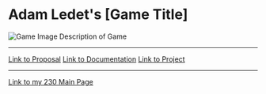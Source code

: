 
<h1>Adam Ledet's [Game Title]</h1>
  
![Game Image]()
Description of Game
                 
___
[Link to Proposal]()
[Link to Documentation]()
[Link to Project]()
___

[Link to my 230 Main Page]()
